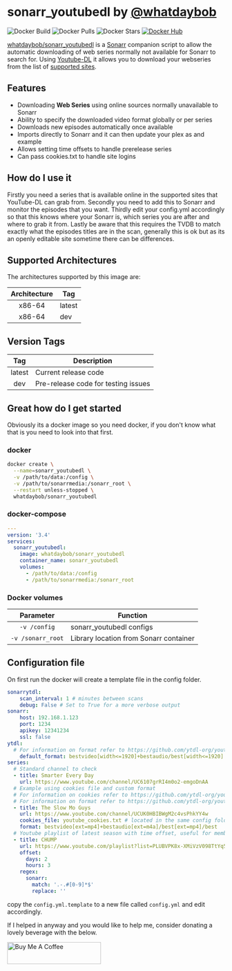# sonarr_youtubedl by [@whatdaybob](https://github.com/whatdaybob)

![Docker Build](https://img.shields.io/docker/cloud/automated/whatdaybob/sonarr_youtubedl?style=flat-square)
![Docker Pulls](https://img.shields.io/docker/pulls/whatdaybob/sonarr_youtubedl?style=flat-square)
![Docker Stars](https://img.shields.io/docker/stars/whatdaybob/sonarr_youtubedl?style=flat-square)
[![Docker Hub](https://img.shields.io/badge/Open%20On-DockerHub-blue)](https://hub.docker.com/r/whatdaybob/sonarr_youtubedl)

[whatdaybob/sonarr_youtubedl](https://github.com/whatdaybob/Custom_Docker_Images/tree/master/sonarr_youtubedl) is a [Sonarr](https://sonarr.tv/) companion script to allow the automatic downloading of web series normally not available for Sonarr to search for. Using [Youtube-DL](https://ytdl-org.github.io/youtube-dl/index.html) it allows you to download your webseries from the list of [supported sites](https://ytdl-org.github.io/youtube-dl/supportedsites.html).

## Features

* Downloading **Web Series** using online sources normally unavailable to Sonarr
* Ability to specify the downloaded video format globally or per series
* Downloads new episodes automatically once available
* Imports directly to Sonarr and it can then update your plex as and example
* Allows setting time offsets to handle prerelease series
* Can pass cookies.txt to handle site logins

## How do I use it

Firstly you need a series that is available online in the supported sites that YouTube-DL can grab from.
Secondly you need to add this to Sonarr and monitor the episodes that you want.
Thirdly edit your config.yml accordingly so that this knows where your Sonarr is, which series you are after and where to grab it from.
Lastly be aware that this requires the TVDB to match exactly what the episodes titles are in the scan, generally this is ok but as its an openly editable site sometime there can be differences.

## Supported Architectures

The architectures supported by this image are:

| Architecture | Tag |
| :----: | --- |
| x86-64 | latest |
| x86-64 | dev |

## Version Tags

| Tag | Description |
| :----: | --- |
| latest | Current release code |
| dev | Pre-release code for testing issues |

## Great how do I get started

Obviously its a docker image so you need docker, if you don't know what that is you need to look into that first.

### docker

```bash
docker create \
  --name=sonarr_youtubedl \
  -v /path/to/data:/config \
  -v /path/to/sonarrmedia:/sonarr_root \
  --restart unless-stopped \
  whatdaybob/sonarr_youtubedl
```

### docker-compose

```yaml
---
version: '3.4'
services:
  sonarr_youtubedl:
    image: whatdaybob/sonarr_youtubedl
    container_name: sonarr_youtubedl
    volumes:
      - /path/to/data:/config
      - /path/to/sonarrmedia:/sonarr_root
```

### Docker volumes

| Parameter | Function |
| :----: | --- |
| `-v /config` | sonarr_youtubedl configs |
| `-v /sonarr_root` | Library location from Sonarr container |

## Configuration file

On first run the docker will create a template file in the config folder.

```yaml
sonarrytdl:
    scan_interval: 1 # minutes between scans
    debug: False # Set to True for a more verbose output
sonarr:
    host: 192.168.1.123
    port: 1234
    apikey: 12341234
    ssl: false
ytdl:
  # For information on format refer to https://github.com/ytdl-org/youtube-dl#format-selection
    default_format: bestvideo[width<=1920]+bestaudio/best[width<=1920]
series:
  # Standard channel to check
  - title: Smarter Every Day
    url: https://www.youtube.com/channel/UC6107grRI4m0o2-emgoDnAA
  # Example using cookies file and custom format
  # For information on cookies refer to https://github.com/ytdl-org/youtube-dl#how-do-i-pass-cookies-to-youtube-dl
  # For information on format refer to https://github.com/ytdl-org/youtube-dl#format-selection
  - title: The Slow Mo Guys
    url: https://www.youtube.com/channel/UCUK0HBIBWgM2c4vsPhkYY4w
    cookies_file: youtube_cookies.txt # located in the same config folder
    format: bestvideo[ext=mp4]+bestaudio[ext=m4a]/best[ext=mp4]/best
  # Youtube playlist of latest season with time offset, useful for member videos having early release
  - title: CHUMP
    url: https://www.youtube.com/playlist?list=PLUBVPK8x-XMiVzV098TtYq55awkA2XmXm
    offset: 
      days: 2
      hours: 3
    regex:
      sonarr:
        match: '.-.#[0-9]*$'
        replace: ''
```

copy the `config.yml.template` to a new file called `config.yml` and edit accordingly.

If I helped in anyway and you would like to help me, consider donating a lovely beverage with the below.

<!-- markdownlint-disable MD033 -->
<a href="https://www.buymeacoffee.com/whatdaybob" target="_blank"><img src="https://cdn.buymeacoffee.com/buttons/lato-black.png" alt="Buy Me A Coffee" style="height: 51px !important;width: 217px !important;" ></a>
<!-- markdownlint-enable MD033 -->